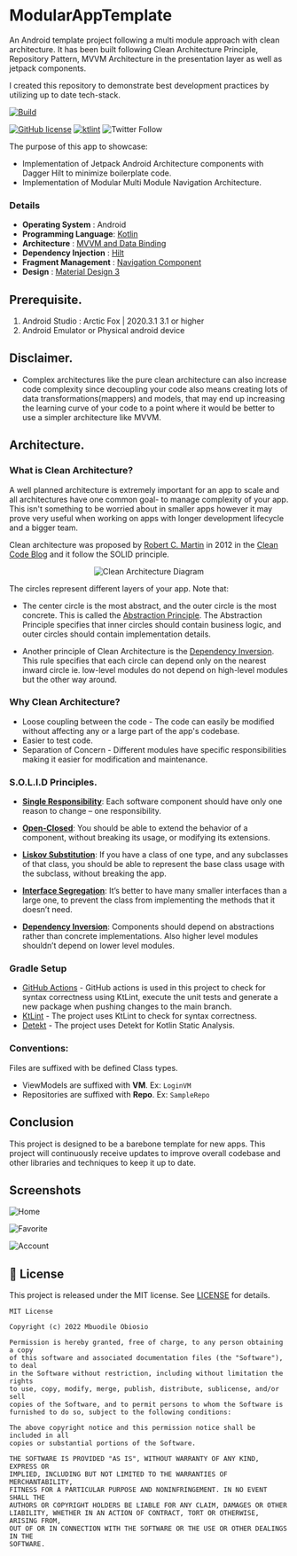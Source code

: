# ModularAppTemplate

An Android template project following a multi module approach with clean architecture. It has been built following Clean Architecture Principle, Repository Pattern, MVVM Architecture in the presentation layer as well as jetpack components.

I created this repository to demonstrate best development practices by utilizing up to date tech-stack.

[![Build](https://github.com/mbobiosio/ModularAppTemplate/workflows/Build/badge.svg?branch=main)](https://github.com/mbobiosio/ModularAppTemplate/actions?query=workflow%3ABuild)

[![GitHub license](https://img.shields.io/badge/License-MIT-blue.svg)](LICENSE)
[![ktlint](https://img.shields.io/badge/code%20style-%E2%9D%A4-FF4081.svg)](https://ktlint.github.io/)
![Twitter Follow](https://img.shields.io/twitter/follow/cazewonder?label=Follow&style=social)

The purpose of this app to showcase:
- Implementation of Jetpack Android Architecture components with Dagger Hilt to minimize boilerplate code.
- Implementation of Modular Multi Module Navigation Architecture.

### Details
   - **Operating System** : Android
   - **Programming Language**: [Kotlin](https://kotlinlang.org)
   - **Architecture** : [MVVM and Data Binding](https://developer.android.com/jetpack/guide)
   - **Dependency Injection** : [Hilt](https://dagger.dev/hilt/)
   - **Fragment Management** : [Navigation Component](https://developer.android.com/guide/navigation/navigation-getting-started)
   - **Design** : [Material Design 3](https://m3.material.io)

## Prerequisite.

1. Android Studio : Arctic Fox | 2020.3.1	3.1 or higher
2. Android Emulator or Physical android device

## Disclaimer.

- Complex architectures like the pure clean architecture can also increase code complexity since decoupling your code also means creating lots of data transformations(mappers) and models, that may end up increasing the learning curve of your code to a point where it would be better to use a simpler architecture like MVVM.

## Architecture.

### What is Clean Architecture?

A well planned architecture is extremely important for an app to scale and all architectures have one common goal- to manage complexity of your app. This isn't something to be worried about in smaller apps however it may prove very useful when working on apps with longer development lifecycle and a bigger team.

Clean architecture was proposed by [Robert C. Martin](https://en.wikipedia.org/wiki/Robert_C._Martin) in 2012 in the [Clean Code Blog](http://blog.cleancoder.com/uncle-bob/2012/08/13/the-clean-architecture.html) and it follow the SOLID principle.

<p align="center"><img src="assets/clean_arch.png" alt="Clean Architecture Diagram"></p>

The circles represent different layers of your app. Note that:

- The center circle is the most abstract, and the outer circle is the most concrete. This is called the [Abstraction Principle](https://en.wikipedia.org/wiki/Abstraction_principle_(computer_programming)). The Abstraction Principle specifies that inner circles should contain business logic, and outer circles should contain implementation details.

- Another principle of Clean Architecture is the [Dependency Inversion](https://en.wikipedia.org/wiki/Dependency_inversion_principle). This rule specifies that each circle can depend only on the nearest inward circle ie. low-level modules do not depend on high-level modules but the other way around.

### Why Clean Architecture?
- Loose coupling between the code - The code can easily be modified without affecting any or a large part of the app's codebase.
- Easier to test code.
- Separation of Concern - Different modules have specific responsibilities making it easier for modification and maintenance.

### S.O.L.I.D Principles.

- [__Single Responsibility__](https://en.wikipedia.org/wiki/Single-responsibility_principle): Each software component should have only one reason to change – one responsibility.

- [__Open-Closed__](https://en.wikipedia.org/wiki/Open%E2%80%93closed_principle#:~:text=In%20object%2Doriented%20programming%2C%20the,without%20modifying%20its%20source%20code.): You should be able to extend the behavior of a component, without breaking its usage, or modifying its extensions.

- [__Liskov Substitution__](https://en.wikipedia.org/wiki/Liskov_substitution_principle): If you have a class of one type, and any subclasses of that class, you should be able to represent the base class usage with the subclass, without breaking the app.

- [__Interface Segregation__](https://en.wikipedia.org/wiki/Interface_segregation_principle): It’s better to have many smaller interfaces than a large one, to prevent the class from implementing the methods that it doesn’t need.

- [__Dependency Inversion__](https://en.wikipedia.org/wiki/Dependency_inversion_principle): Components should depend on abstractions rather than concrete implementations. Also higher level modules shouldn’t depend on lower level modules.

### Gradle Setup
- [GitHub Actions](https://github.com/mbobiosio/ModularDynamicFeatureHilt/actions) - GitHub actions is used in this project to check for syntax correctness using KtLint, execute the unit tests and generate a new package when pushing changes to the main branch.
- [KtLint](https://github.com/pinterest/ktlint) - The project uses KtLint to check for syntax correctness.
- [Detekt](https://github.com/detekt/detekt) - The project uses Detekt for Kotlin Static Analysis.

### Conventions:
Files are suffixed with be defined Class types.
- ViewModels are suffixed with **VM**. Ex: `LoginVM`
- Repositories are suffixed with **Repo**. Ex: `SampleRepo`

## Conclusion
This project is designed to be a barebone template for new apps.
This project will continuously receive updates to improve overall codebase and other libraries and techniques to keep it up to date.

## Screenshots
<p><img src="assets/home.png" alt="Home"></p>
<p><img src="assets/favorite.png" alt="Favorite"></p>
<p><img src="assets/account.png" alt="Account"></p>

## 📝 License
This project is released under the MIT license.
See [LICENSE](./LICENSE) for details.

```
MIT License

Copyright (c) 2022 Mbuodile Obiosio

Permission is hereby granted, free of charge, to any person obtaining a copy
of this software and associated documentation files (the "Software"), to deal
in the Software without restriction, including without limitation the rights
to use, copy, modify, merge, publish, distribute, sublicense, and/or sell
copies of the Software, and to permit persons to whom the Software is
furnished to do so, subject to the following conditions:

The above copyright notice and this permission notice shall be included in all
copies or substantial portions of the Software.

THE SOFTWARE IS PROVIDED "AS IS", WITHOUT WARRANTY OF ANY KIND, EXPRESS OR
IMPLIED, INCLUDING BUT NOT LIMITED TO THE WARRANTIES OF MERCHANTABILITY,
FITNESS FOR A PARTICULAR PURPOSE AND NONINFRINGEMENT. IN NO EVENT SHALL THE
AUTHORS OR COPYRIGHT HOLDERS BE LIABLE FOR ANY CLAIM, DAMAGES OR OTHER
LIABILITY, WHETHER IN AN ACTION OF CONTRACT, TORT OR OTHERWISE, ARISING FROM,
OUT OF OR IN CONNECTION WITH THE SOFTWARE OR THE USE OR OTHER DEALINGS IN THE
SOFTWARE.
```